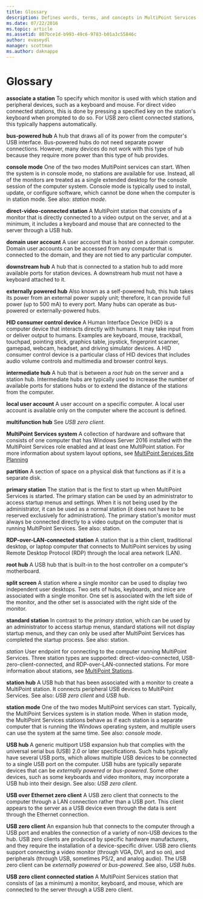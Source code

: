 ```yaml
---
title: Glossary
description: Defines words, terms, and concepts in MultiPoint Services
ms.date: 07/22/2016
ms.topic: article
ms.assetid: 807bce1d-b993-49c6-9783-b01a3c55846c
author: evaseydl
manager: scottman
ms.author: daknappe
---
```

# Glossary
**associate a station**
To specify which monitor is used with which station and peripheral devices, such as a keyboard and mouse. For direct video connected stations, this is done by pressing a specified key on the station's keyboard when prompted to do so. For USB zero client connected stations, this typically happens automatically.

**bus-powered hub**
A hub that draws all of its power from the computer's USB interface. Bus-powered hubs do not need separate power connections. However, many devices do not work with this type of hub because they require more power than this type of hub provides.

**console mode**
One of the two modes MultiPoint services can start. When the system is in console mode, no stations are available for use. Instead, all of the monitors are treated as a single extended desktop for the console session of the computer system. Console mode is typically used to install, update, or configure software, which cannot be done when the computer is in station mode. See also: *station mode*.

**direct-video-connected station**
A MultiPoint station that consists of a monitor that is directly connected to a video output on the server, and at a minimum, it includes a keyboard and mouse that are connected to the server through a USB hub.

**domain user account**
A user account that is hosted on a domain computer. Domain user accounts can be accessed from any computer that is connected to the domain, and they are not tied to any particular computer.

**downstream hub**
A hub that is connected to a station hub to add more available ports for station devices. A downstream hub must not have a keyboard attached to it.

**externally powered hub**
Also known as a self-powered hub, this hub takes its power from an external power supply unit; therefore, it can provide full power (up to 500 mA) to every port. Many hubs can operate as bus-powered or externally-powered hubs.

**HID consumer control device**
A Human Interface Device (HID) is a computer device that interacts directly with humans. It may take input from or deliver output to humans. Examples are keyboard, mouse, trackball, touchpad, pointing stick, graphics table, joystick, fingerprint scanner, gamepad, webcam, headset, and driving simulator devices. A HID consumer control device is a particular class of HID devices that includes audio volume controls and multimedia and browser control keys.

**intermediate hub**
A hub that is between a *root hub* on the server and a station hub. Intermediate hubs are typically used to increase the number of available ports for stations hubs or to extend the distance of the stations from the computer.

**local user account**
A user account on a specific computer. A local user account is available only on the computer where the account is defined.

**multifunction hub**
See *USB zero client*.

**MultiPoint Services system**
A collection of hardware and software that consists of one computer that has Windows Server 2016 installed with the MultiPoint Services role enabled and at least one MultiPoint station. For more information about system layout options, see [MultiPoint Services Site Planning](MultiPoint-services-Site-Planning.md)

**partition**
A section of space on a physical disk that functions as if it is a separate disk.

**primary station**
The station that is the first to start up when MultiPoint Services is started. The primary station can be used by an administrator to access startup menus and settings. When it is not being used by the administrator, it can be used as a normal station (it does not have to be reserved exclusively for administration). The primary station's monitor must always be connected directly to a video output on the computer that is running MultiPoint Services. See also: station.

**RDP-over-LAN-connected station**
A station that is a thin client, traditional desktop, or laptop computer that connects to MultiPoint services by using Remote Desktop Protocol (RDP) through the local area network (LAN).

**root hub**
A USB hub that is built-in to the host controller on a computer's motherboard.

**split screen**
A station where a single monitor can be used to display two independent user desktops. Two sets of hubs, keyboards, and mice are associated with a single monitor. One set is associated with the left side of the monitor, and the other set is associated with the right side of the monitor.

**standard station**
In contrast to the *primary station*, which can be used by an administrator to access startup menus, standard stations will not display startup menus, and they can only be used after MultiPoint Services has completed the startup process. See also: station.

*station*
User endpoint for connecting to the computer running MultiPoint Services. Three station types are supported: direct-video-connected, USB-zero-client-connected, and RDP-over-LAN-connected stations. For more information about stations, see [MultiPoint Stations](MultiPoint-services-Stations.md).

**station hub**
A USB hub that has been associated with a monitor to create a MultiPoint station. It connects peripheral USB devices to MultiPoint Services. See also: *USB zero client* and *USB hub*.

**station mode**
One of the two modes MultiPoint services can start. Typically, the MultiPoint Services system is in station mode. When in station mode, the MultiPoint Services stations behave as if each station is a separate computer that is running the Windows operating system, and multiple users can use the system at the same time. See also: *console mode*.

**USB hub**
A generic multiport USB expansion hub that complies with the universal serial bus (USB) 2.0 or later specifications. Such hubs typically have several USB ports, which allows multiple USB devices to be connected to a single USB port on the computer. USB hubs are typically separate devices that can be *externally powered* or *bus-powered*. Some other devices, such as some keyboards and video monitors, may incorporate a USB hub into their design. See also: *USB zero client*.

**USB over Ethernet zero client**
A USB zero client that connects to the computer through a LAN connection rather than a USB port. This client appears to the server as a USB device even through the data is sent through the Ethernet connection.

**USB zero client**
An expansion hub that connects to the computer through a USB port and enables the connection of a variety of non-USB devices to the hub. USB zero clients are produced by specific hardware manufacturers, and they require the installation of a device-specific driver. USB zero clients support connecting a video monitor (through VGA, DVI, and so on), and peripherals (through USB, sometimes PS/2, and analog audio). The USB zero client can be *externally powered* or *bus-powered*. See also, *USB hubs*.

**USB zero client connected station**
A MultiPoint Services station that consists of (as a minimum) a monitor, keyboard, and mouse, which are connected to the server through a USB zero client.

